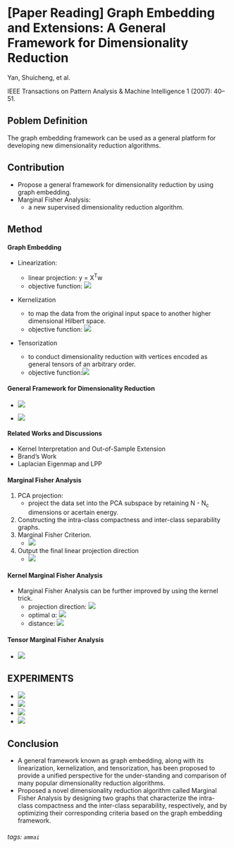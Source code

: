 # **[Paper Reading]** Graph Embedding and Extensions: A General Framework for Dimensionality Reduction

Yan, Shuicheng, et al. 

IEEE Transactions on Pattern Analysis & Machine Intelligence 1 (2007): 40–51.

## Poblem Definition
The graph embedding framework can be used as a general platform for developing new dimensionality reduction algorithms. 

## Contribution

* Propose a general framework for dimensionality reduction by using graph embedding.
* Marginal Fisher Analysis: 
    * a new supervised dimensionality reduction algorithm.


## Method

#### Graph Embedding
* Linearization: 
    * linear projection: y = X<sup>T</sup>w
    * objective function: ![](https://i.imgur.com/NYKw1ak.png)

* Kernelization
    *  to map the data from the original input space to another higher dimensional Hilbert space.
    *  objective function: ![](https://i.imgur.com/w25fYqJ.png)

* Tensorization
    * to conduct dimensionality reduction with vertices encoded as general tensors of an arbitrary order.
    * objective function:![](https://i.imgur.com/oWPDjmx.png)


#### General Framework for Dimensionality Reduction
* ![](https://i.imgur.com/kynxo9t.png)

* ![](https://i.imgur.com/wq9ReED.png)

#### Related Works and Discussions
* Kernel Interpretation and Out-of-Sample Extension
* Brand’s Work
* Laplacian Eigenmap and LPP

#### Marginal Fisher Analysis
1. PCA projection:
    * project the data set into the PCA subspace by retaining N - N<sub>c</sub> dimensions or acertain energy.
2. Constructing the intra-class compactness and inter-class separability graphs.
3. Marginal Fisher Criterion.
    * ![](https://i.imgur.com/jQ01k6M.png)
4. Output the final linear projection direction
    * ![](https://i.imgur.com/9EsDRLk.png)

#### Kernel Marginal Fisher Analysis
* Marginal Fisher Analysis can be further improved by using the kernel trick.
    * projection direction: ![](https://i.imgur.com/Jp3P048.png)
    * optimal α: ![](https://i.imgur.com/icxPdBD.png)
    * distance: ![](https://i.imgur.com/Rqoa6QQ.png)

#### Tensor Marginal Fisher Analysis
* ![](https://i.imgur.com/ViKcL7H.png)

## EXPERIMENTS
* ![](https://i.imgur.com/mJs1Vns.png)
* ![](https://i.imgur.com/5zAAUPF.png)
* ![](https://i.imgur.com/qvOCimL.png)
* ![](https://i.imgur.com/R9n1zFQ.png)


## Conclusion
* A general framework known as graph embedding, along with its linearization, kernelization, and tensorization, has been proposed to provide a unified perspective for the under-standing and comparison of many popular dimensionality reduction algorithms.
* Proposed a novel dimensionality reduction algorithm called Marginal Fisher Analysis by designing two graphs that characterize the intra-class compactness and the inter-class separability, respectively, and by optimizing their corresponding criteria based on the graph embedding framework.

###### tags: `ammai`